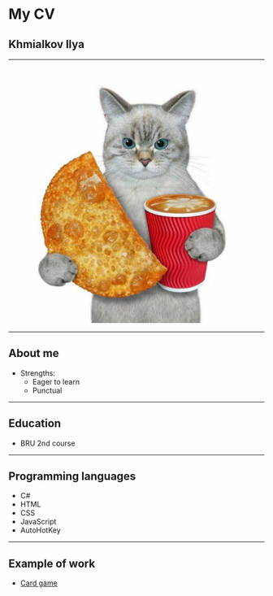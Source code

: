 # My CV

## Khmialkov Ilya

---

![My picture](img.jpg)

---

## About me
- Strengths:
  - Eager to learn
  - Punctual

---

## Education
- BRU 2nd course

---

## Programming languages
- C#
- HTML
- CSS
- JavaScript
- AutoHotKey

---

## Example of work
- [Card game](https://ilyakhmialkov.github.io/card-game.github.io/)

